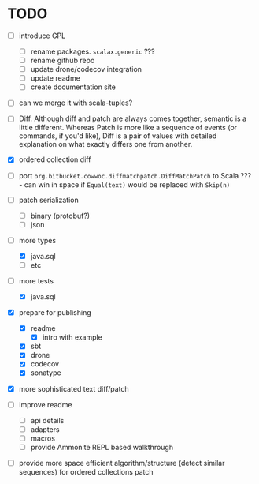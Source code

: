 # TODO
- [ ] introduce GPL
  - [ ] rename packages. `scalax.generic` ???
  - [ ] rename github repo
  - [ ] update drone/codecov integration
  - [ ] update readme
  - [ ] create documentation site

- [ ] can we merge it with scala-tuples?

- [ ] Diff. Although diff and patch are always comes together, semantic is a little different.
      Whereas Patch is more like a sequence of events (or commands, if you'd like), 
      Diff is a pair of values with detailed explanation on what exactly differs one from another.
- [x] ordered collection diff
- [ ] port `org.bitbucket.cowwoc.diffmatchpatch.DiffMatchPatch` to Scala ???
      - can win in space if `Equal(text)` would be replaced with `Skip(n)`
- [ ] patch serialization
  - [ ] binary (protobuf?)
  - [ ] json
- [ ] more types
  - [x] java.sql
  - [ ] etc
- [ ] more tests
  - [x] java.sql
- [x] prepare for publishing
  - [x] readme
    - [x] intro with example
  - [x] sbt
  - [x] drone
  - [x] codecov
  - [x] sonatype
- [x] more sophisticated text diff/patch
- [ ] improve readme
  - [ ] api details
  - [ ] adapters
  - [ ] macros
  - [ ] provide Ammonite REPL based walkthrough 
- [ ] provide more space efficient algorithm/structure (detect similar sequences) for ordered collections patch
  